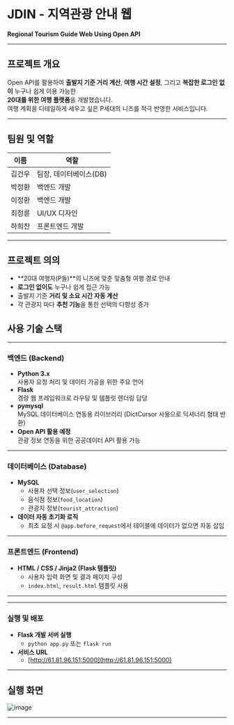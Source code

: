 #  JDIN - 지역관광 안내 웹  
**Regional Tourism Guide Web Using Open API**

---

## 프로젝트 개요

Open API를 활용하여 **출발지 기준 거리 계산**, **여행 시간 설정**, 그리고 **복잡한 로그인 없이** 누구나 쉽게 이용 가능한  
**20대를 위한 여행 플랫폼**을 개발했습니다.  
여행 계획을 디테일하게 세우고 싶은 P세대의 니즈를 적극 반영한 서비스입니다.

---

## 팀원 및 역할

| 이름     | 역할               |
|----------|--------------------|
| 김건우   | 팀장, 데이터베이스(DB) |
| 박정환   | 백엔드 개발         |
| 이정환   | 백엔드 개발         |
| 최정륜   | UI/UX 디자인        |
| 하희찬   | 프론트엔드 개발     |

---

## 프로젝트 의의

- **20대 여행자(P들)**의 니즈에 맞춘 맞춤형 여행 경로 안내
- **로그인 없이도** 누구나 쉽게 접근 가능
- 출발지 기준 **거리 및 소요 시간 자동 계산**
- 각 관광지 마다 **추천 기능**을 통한 선택의 다향성 증가


##  사용 기술 스택
---
###  백엔드 (Backend)
- **Python 3.x**  
  사용자 요청 처리 및 데이터 가공을 위한 주요 언어
- **Flask**  
  경량 웹 프레임워크로 라우팅 및 템플릿 렌더링 담당
- **pymysql**  
  MySQL 데이터베이스 연동용 라이브러리 (DictCursor 사용으로 딕셔너리 형태 반환)
- **Open API 활용 예정**  
  관광 정보 연동을 위한 공공데이터 API 활용 가능

---

###  데이터베이스 (Database)
- **MySQL**
  - 사용자 선택 정보(`user_selection`)
  - 음식점 정보(`food_location`)
  - 관광지 정보(`tourist_attraction`)
- **데이터 자동 초기화 로직**
  - 최초 요청 시 `@app.before_request`에서 테이블에 데이터가 없으면 자동 삽입
    
---

### 프론트엔드 (Frontend)
- **HTML / CSS / Jinja2 (Flask 템플릿)**
  - 사용자 입력 화면 및 결과 페이지 구성
  - `index.html`, `result.html` 템플릿 사용

---
---
### 실행 및 배포
- **Flask 개발 서버 실행**
  - `python app.py` 또는 `flask run`
- **서비스 URL**
  - [http://61.81.96.151:5000](http://61.81.96.151:5000)

---

## 실행 화면

![image](https://github.com/user-attachments/assets/887c38fd-42ad-400c-ae2f-fba56f14f0eb)
  

---

